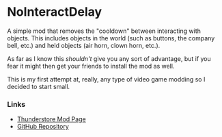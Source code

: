 # NoInteractDelay

A simple mod that removes the "cooldown" between interacting with objects. This includes objects in the world (such as buttons, the company bell, etc.) and held objects (air horn, clown horn, etc.).

As far as I know this _shouldn't_ give you any sort of advantage, but if you fear it might then get your friends to install the mod as well.

This is my first attempt at, really, any type of video game modding so I decided to start small.

### Links

- [Thunderstore Mod Page](https://thunderstore.io/c/lethal-company/p/CaprineLogic/NoInteractDelay/)
- [GitHub Repository](https://github.com/depthbomb/NoInteractDelay)
